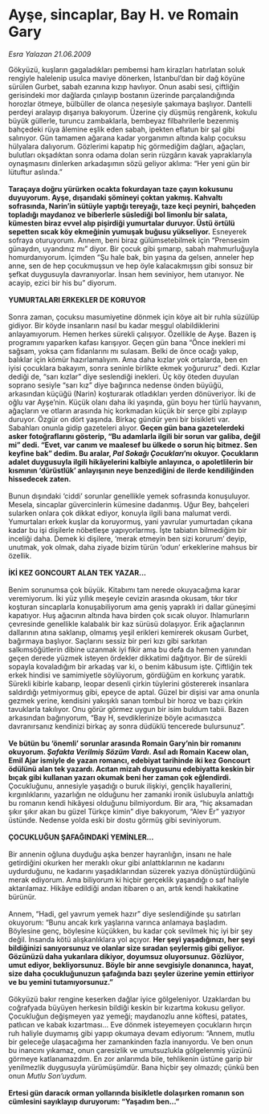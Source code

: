# Ayşe, sincaplar, Bay H. ve Romain Gary

*Esra Yalazan 21.06.2009*

<div class="taraf_structure_2col_1zq">
<div class="margen_n">



 <p>Gökyüzü, kuşların gagaladıkları pembemsi ham kirazları hatırlatan soluk rengiyle halelenip usulca maviye dönerken, İstanbul’dan bir dağ köyüne sürülen Gurbet, sabah ezanına kızıp havlıyor. Onun asabi sesi, çiftliğin gerisindeki mor dağlarda çınlayıp bostanın üzerinde parçalandığında horozlar ötmeye, bülbüller de olanca neşesiyle şakımaya başlıyor. Dantelli perdeyi aralayıp dışarıya bakıyorum. Üzerine çiy düşmüş rengârenk, kokulu büyük güllerle, turuncu zambaklarla, bembeyaz filbahrilerle bezenmiş bahçedeki rüya âlemine eşlik eden sabah, ipekten eflatun bir şal gibi salınıyor. Gün tamamen ağarana kadar yorganımın altında kalıp çocuksu hülyalara dalıyorum. Gözlerimi kapatıp hiç görmediğim dağları, ağaçları, bulutları okşadıktan sonra odama dolan serin rüzgârın kavak yapraklarıyla oynaşmasını dinlerken arkadaşımın sözü geliyor aklıma: “Her yeni gün bir lütuftur aslında.” <b><br/><br/>Taraçaya doğru yürürken ocakta fokurdayan taze çayın kokusunu duyuyorum. Ayşe, dışarıdaki şömineyi çoktan yakmış. Kahvaltı sofrasında, Narin’in sütüyle yaptığı tereyağı, taze keçi peyniri, bahçeden topladığı maydanoz ve biberlerle süslediği bol limonlu bir salata, kümesten biraz evvel alıp pişirdiği yumurtalar duruyor. Üstü örtülü sepetten sıcak köy ekmeğinin yumuşak buğusu yükseliyor.</b> Esneyerek sofraya oturuyorum. Annem, beni biraz gülümsetebilmek için “Prensesim günaydın, uyandınız mı” diyor. Bir çocuk gibi şımarıp, sabah mahmurluğuyla homurdanıyorum. İçimden “Şu hale bak, bin yaşına da gelsen, anneler hep anne, sen de hep çocukmuşsun ve hep öyle kalacakmışsın gibi sonsuz bir şefkat duygusuyla davranıyorlar. İnsan hem seviniyor, hem utanıyor. Ne acayip, ezici bir his bu” diyorum. <b><br/><br/>YUMURTALARI ERKEKLER DE KORUYOR</b> <br/><br/>Sonra zaman, çocuksu masumiyetine dönmek için köye ait bir ruhla süzülüp gidiyor. Bir köyde insanların nasıl bu kadar meşgul olabildiklerini anlayamıyorum. Hemen herkes sürekli çalışıyor. Özellikle de Ayşe. Bazen iş programını yaparken kafası karışıyor. Geçen gün bana “Önce inekleri mi sağsam, yoksa çam fidanlarını mı sulasam. Belki de önce ocağı yakıp, balıklar için kömür hazırlamalıyım. Ama daha kızlar yok ortalarda, ben en iyisi çocuklara bakayım, sonra seninle birlikte ekmek yoğururuz” dedi. Kızlar dediği de, “sarı kızlar” diye seslendiği inekleri. Üç köy öteden duyulan soprano sesiyle “sarı kız” diye bağırınca nedense önden büyüğü, arkasından küçüğü (Narin) koşturarak otladıkları yerden dönüveriyor. İki de oğlu var Ayşe’nin. Küçük olanı daha iki yaşında, gün boyu her türlü hayvanın, ağaçların ve otların arasında hiç korkmadan küçük bir serçe gibi zıplayıp duruyor. Özgür on dört yaşında. Birkaç gündür yeni bir bisikleti var. Sabahları onunla gidip gazeteleri alıyor. <b>Geçen gün bana gazetelerdeki asker fotoğraflarını gösterip, “Bu adamlarla ilgili bir sorun var galiba, değil mi” dedi. “Evet, var canım ve maalesef bu ülkede o sorun hiç bitmez. Sen keyfine bak” dedim. Bu aralar, <i>Pal Sokağı Çocukları</i>’nı okuyor. Çocukların adalet duygusuyla ilgili hikâyelerini kalbiyle anlayınca, o apoletlilerin bir kısmının ‘dürüstlük’ anlayışının neye benzediğini de ilerde kendiliğinden hissedecek zaten. </b><br/><br/>Bunun dışındaki ‘ciddi’ sorunlar genellikle yemek sofrasında konuşuluyor. Mesela, sincaplar güvercinlerin kümesine dadanmış. Uğur Bey, bahçeleri sularken onlara çok dikkat ediyor, konuyla ilgili bana malumat verdi. Yumurtaları erkek kuşlar da koruyormuş, yani yavrular yumurtadan çıkana kadar bu işi dişilerle nöbetleşe yapıyorlarmış. İşte tabiatın bilmediğim bir inceliği daha. Demek ki dişilere, ‘merak etmeyin ben sizi korurum’ deyip, unutmak, yok olmak, daha ziyade bizim türün ‘odun’ erkeklerine mahsus bir özellik. <b><br/><br/>İKİ KEZ GONCOURT ALAN TEK YAZAR...</b> <br/><br/>Benim sorunumsa çok büyük. Kitabımı tam nerede okuyacağıma karar veremiyorum. İki yüz yıllık meşeyle cevizin arasında okusam, tıkır tıkır koşturan sincaplarla konuşabiliyorum ama geniş yapraklı iri dallar güneşimi kapatıyor. Huş ağacının altında hava birden çok sıcak oluyor. Ihlamurların çevresinde genellikle kalabalık bir kaz sürüsü dolaşıyor. Erik ağaçlarının dallarının atına saklanıp, olmamış yeşil erikleri kemirerek okusam Gurbet, bağırmaya başlıyor. Saçlarını sessiz bir peri kızı gibi sarkıtan salkımsöğütlerin dibine uzanmak iyi fikir ama bu defa da hemen yanından geçen derede yüzmek isteyen ördekler dikkatimi dağıtıyor. Bir de sürekli sopayla kovaladığım bir arkadaş var ki, o benim kâbusum işte. Çiftliğin tek erkek hindisi ve samimiyetle söylüyorum, gördüğüm en korkunç yaratık. Sürekli kibirle kabarıp, leopar desenli çirkin tüylerini göstererek insanlara saldırdığı yetmiyormuş gibi, epeyce de aptal. Güzel bir dişisi var ama onunla gezmek yerine, kendisini yakışıklı sanan tombul bir horoz ve bazı çirkin tavuklarla takılıyor. Onu görür görmez uygun bir isim buldum tabii. Bazen arkasından bağırıyorum, “Bay H, sevdiklerinize böyle acımasızca davranırsanız kendinizi birkaç ay sonra düdüklü tencerede bulursunuz”. <b><br/><br/>Ve bütün bu ‘önemli’ sorunlar arasında Romain Gary’nin bir romanını okuyorum. <i>Şafakta Verilmiş Sözüm Vardı</i>. Asıl adı Romain Kacew olan, Emil Ajar ismiyle de yazan romancı, edebiyat tarihinde iki kez Goncourt ödülünü alan tek yazardı. Acıtan mizah duygusunu edebiyatta keskin bir bıçak gibi kullanan yazarı okumak beni her zaman çok eğlendirdi.</b> Çocukluğunu, annesiyle yaşadığı o buruk ilişkiyi, gençlik hayallerini, kırgınlıklarını, yazarlığın ne olduğunu her zamanki ironik üslubuyla anlattığı bu romanın kendi hikâyesi olduğunu bilmiyordum. Bir ara, “hiç aksamadan şıkır şıkır akan bu güzel Türkçe kimin” diye bakıyorum, “Alev Er” yazıyor üstünde. Nedense yolda eski bir dostu görmüş gibi seviniyorum. <b><br/><br/>ÇOCUKLUĞUN ŞAFAĞINDAKİ YEMİNLER... </b><br/><br/>Bir annenin oğluna duyduğu aşka benzer hayranlığın, insanı ne hale getirdiğini okurken her meraklı okur gibi anlattıklarının ne kadarını uydurduğunu, ne kadarını yaşadıklarından süzerek yazıya dönüştürdüğünü merak ediyorum. Ama biliyorum ki hiçbir gerçeklik yaşandığı o saf haliyle aktarılamaz. Hikâye edildiği andan itibaren o an, artık kendi hakikatine bürünür. <br/><br/>Annem, “Hadi, gel yavrum yemek hazır” diye seslendiğinde şu satırları okuyorum: “Bunu ancak kırk yaşlarına varınca anlamaya başladım. Böylesine genç, böylesine küçükken, bu kadar çok sevilmek hiç iyi bir şey değil. İnsanda kötü alışkanlıklara yol açıyor. <b>Her şeyi yaşadığınızı, her şeyi bildiğinizi sanıyorsunuz ve olanlar size sıradan şeylermiş gibi geliyor. Gözünüzü daha yukarılara dikiyor, doyumsuz oluyorsunuz. Gözlüyor, umut ediyor, bekliyorsunuz. Böyle bir anne sevgisiyle donanınca, hayat, size daha çocukluğunuzun şafağında bazı şeyler üzerine yemin ettiriyor ve bu yemini tutamıyorsunuz.”</b> <br/><br/>Gökyüzü bakır rengine keserken dağlar iyice gölgeleniyor. Uzaklardan bu coğrafyada büyüyen herkesin bildiği keskin bir kızartma kokusu geliyor. Çocukluğun değişmeyen yaz yemeği; maydanozlu anne köftesi, patates, patlıcan ve kabak kızartması... Eve dönmek isteyemeyen çocukların hırçın ruh haliyle duymamış gibi yapıp okumaya devam ediyorum: “Annem, mutlu bir geleceğe ulaşacağıma her zamankinden fazla inanıyordu. Ve ben onun bu inancını yıkamaz, onun çaresizlik ve umutsuzlukla gölgelenmiş yüzünü görmeye katlanamazdım. En zor anlarımda bile, tehlikenin üstüne garip bir yenilmezlik duygusuyla yürümüşümdür. Bana hiçbir şey olmazdı; çünkü ben onun <i>Mutlu Son’uydum. </i><b><br/><br/>Ertesi gün daracık orman yollarında bisikletle dolaşırken romanın son cümlesini sayıklayıp duruyorum: “Yaşadım ben...”</b></p>
<br/>
<br/>
<br/>



<br/>


<div id="taraf_not">
</div>

</div>


</div>
